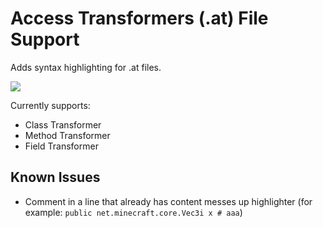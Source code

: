 # Access Transformers (.at) File Support

Adds syntax highlighting for .at files.

![](https://cdn.discordapp.com/attachments/669534537667182602/817324230521520138/unknown.png)

Currently supports:
- Class Transformer
- Method Transformer
- Field Transformer

## Known Issues

- Comment in a line that already has content messes up highlighter (for example: `public net.minecraft.core.Vec3i x # aaa`)
